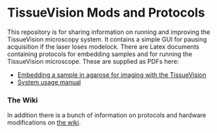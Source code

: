 # TissueVision Mods and Protocols

This repository is for sharing information on running and improving the TissueVision microscopy system.
It contains a simple GUI for pausing acquisition if the laser loses modelock. There are Latex documents
containing protocols for embedding samples and for running the TissueVision microscope. These are supplied
as PDFs here:

- [Embedding a sample in agarose for imaging with the TissueVision](https://github.com/BaselLaserMouse/TissueVisionMods/files/598068/CovalentAgaroseEmbedding.pdf)
- [System usage manual](https://github.com/BaselLaserMouse/TissueVisionMods/files/593288/SystemUsageManual.pdf)

### The Wiki
In addition there is a bunch of information on protocols and hardware modifications on [the wiki](https://github.com/BaselLaserMouse/TissueVisionMods/wiki).

